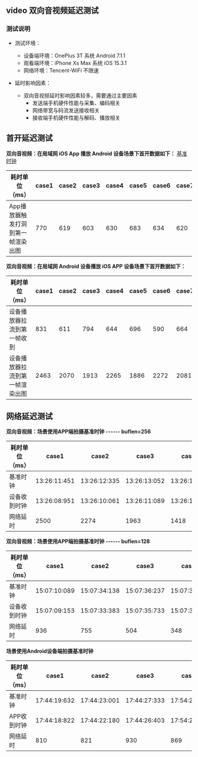 ## video 双向音视频延迟测试


### 测试说明

*  测试环境：
      *  设备端环境：OnePlus 3T  系统 Android 7.1.1
      *  观看端环境：iPhone Xs Max 系统 iOS 15.3.1
      *  网络环境：Tencent-WiFi 不限速 
          

*  延时影响因素：
      *  双向音视频延时影响因素较多，需要通过主要因素 
           *  发送端手机硬件性能与采集、编码相关
           *  网络带宽与码流发送接收相关
           *  接收端手机硬件性能与解码、播放相关


## 首开延迟测试

**双向音视频：在局域网 iOS App 播放 Android 设备场景下首开数据如下：**
[基准时钟](http://www.daojishiqi.com/bjtime.asp)

| 耗时单位（ms）           | case1 | case2 | case3 | case4 | case5 | case6 | case7 | case8 | case9 | case10 | 耗时平均值  |
|--------------------|-------|-------|-------|-------|-------|-------|-------|-------|-------|--------|--------|
| App播放器触发打洞到第一帧渲染出图 | 770   | 619   | 603   | 630   | 683   | 634   | 620   | 662   | 631   | 651    | 650.3  |



**双向音视频：在局域网 Android 设备播放 iOS APP 设备场景下首开数据如下：**

| 耗时单位（ms）        | case1 | case2 | case3 | case4 | case5 | case6 | case7 | case8 | case9 | case10 | 耗时平均值  |
|-----------------|-------|-------|-------|-------|-------|-------|-------|-------|-------|--------|--------|
| 设备播放器拉流到第一帧收到   | 831   | 611   | 794   | 644   | 696   | 590   | 664   | 427   | 728   | 517    | 650.2  |
| 设备播放器拉流到第一帧渲染出图 | 2463  | 2070  | 1913  | 2265  | 1886  | 2272  | 2081  | 1756  | 2412  | 2704   | 2182.2 |



## 网络延迟测试

**双向音视频：场景使用APP端拍摄基准时钟 ------ buflen=256**

| 耗时单位（ms） | case1        | case2        | case3        | case4        | case5        | case6        | case7        | case8        | case9        | case10       | 耗时平均值  |
|----------|--------------|--------------|--------------|--------------|--------------|--------------|--------------|--------------|--------------|--------------|--------|
| 基准时钟     | 13:26:11:451 | 13:26:12:335 | 13:26:13:052 | 13:26:16:769 | 13:26:19:518 | 13:26:21:052 | 13:26:22:449 | 13:26:31:508 | 13:26:55:383 | 13:27:52:017 |        |
| 设备收到时钟   | 13:26:08:951 | 13:26:10:061 | 13:26:11:089 | 13:26:15:351 | 13:26:18:351 | 13:26:20:031 | 13:26:20:961 | 13:26:28:581 | 13:26:52:331 | 13:27:49:733 |        |
| 网络延时     | 2500         | 2274         | 1963         | 1418         | 1167         | 1021         | 1488         | 2927         | 3052         | 2284         | 2009.4 |


**双向音视频：场景使用APP端拍摄基准时钟 ------ buflen=128**

| 耗时单位（ms） | case1        | case2        | case3        | case4        | case5        | case6        | case7        | case8        | case9        | case10       | 耗时平均值  |
|----------|--------------|--------------|--------------|--------------|--------------|--------------|--------------|--------------|--------------|--------------|--------|
| 基准时钟     | 15:07:10:089 | 15:07:34:138 | 15:07:36:237 | 15:07:38:201 | 15:07:40:482 | 15:07:43:020 | 15:07:45:153 | 15:07:48:582 | 15:07:50:934 | 15:07:53:768 |        |
| 设备收到时钟   | 15:07:09:153 | 15:07:33:383 | 15:07:35:733 | 15:07:37:853 | 15:07:39:903 | 15:07:42:237 | 15:07:44:557 | 15:07:48:130 | 15:07:50:252 | 15:07:53:280 |        |
| 网络延时     | 936          | 755          | 504          | 348          | 579          | 783          | 596          | 452          | 682          | 488          | 612.3  |


**场景使用Android设备端拍摄基准时钟**

| 耗时单位（ms） | case1        | case2        | case3        | case4        | case5        | case6        | case7        | case8        | case9        | case10       | 耗时平均值  |
|----------|--------------|--------------|--------------|--------------|--------------|--------------|--------------|--------------|--------------|--------------|--------|
| 基准时钟     | 17:44:19:632 | 17:44:23:001 | 17:44:27:333 | 17:54:29:902 | 17:54:33:333 | 17:54:36:100 | 17:54:38:532 | 17:54:42:730 | 18:04:00:932 | 18:04:08:633 |        |
| APP收到时钟  | 17:44:18:822 | 17:44:22:180 | 17:44:26:403 | 17:54:29:033 | 17:54:32:406 | 17:54:35:269 | 17:54:37:662 | 17:54:41:887 | 18:04:00:066 | 18:04:07:767 |        |
| 网络延时     | 810          | 821          | 930          | 869          | 927          | 831          | 870          | 843          | 866          | 866          | 863.3  |


    